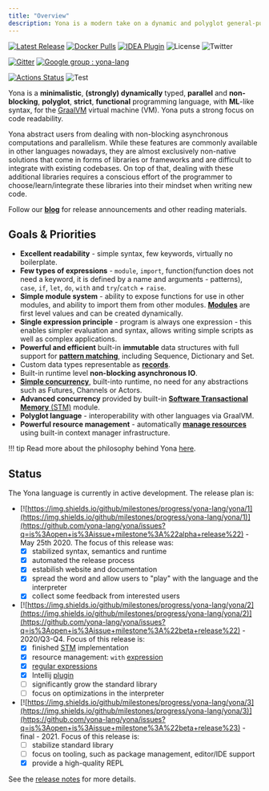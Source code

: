 ```yaml
---
title: "Overview"
description: Yona is a modern take on a dynamic and polyglot general-purpose programming language with advanced functional programming, automatic concurrency, minimalistic ML-like syntax, strict evaluation, for GraalVM polyglot virtual machine (VM).
---
```


[![Latest Release](https://img.shields.io/github/v/release/yona-lang/yona)](https://github.com/yona-lang/yona/releases/latest/)
[![Docker Pulls](https://img.shields.io/docker/pulls/akovari/yona)](https://hub.docker.com/r/akovari/yona)
[![IDEA Plugin](https://img.shields.io/jetbrains/plugin/d/14917-yona-language?label=IDEA%20Plugin)](https://plugins.jetbrains.com/plugin/14917-yona-language)
![License](https://img.shields.io/github/license/yona-lang/yona)
![Twitter](https://img.shields.io/twitter/follow/kovariadam?style=social)

[![Gitter](https://badges.gitter.im/yona/community.svg)](https://gitter.im/yonalang/community?utm_source=badge&utm_medium=badge&utm_campaign=pr-badge)
[![Google group : yona-lang](https://img.shields.io/badge/yona--lang-Google%20group-blue)](https://groups.google.com/forum/#!forum/yona-lang)

[![Actions Status](https://github.com/yona-lang/yona/workflows/Release/badge.svg)](https://github.com/yona-lang/yona/actions)
![Test](https://github.com/yona-lang/yona/workflows/Test/badge.svg)

Yona is a **minimalistic**, **(strongly) dynamically** typed, **parallel** and **non-blocking**, **polyglot**, **strict**, **functional** programming language, with **ML**-like syntax, for the [GraalVM](https://www.graalvm.org/) virtual machine (VM). Yona puts a strong focus on code readability.

Yona abstract users from dealing with non-blocking asynchronous computations and parallelism. While these features are commonly available in other languages nowadays, they are almost exclusively non-native solutions that come in forms of libraries or frameworks and are difficult to integrate with existing codebases. On top of that, dealing with these additional libraries requires a conscious effort of the programmer to choose/learn/integrate these libraries into their mindset when writing new code.

Follow our [**blog**](https://functional.blog) for release announcements and other reading materials.

## Goals & Priorities
- **Excellent readability** - simple syntax, few keywords, virtually no boilerplate.
- **Few types of expressions** - `module`, `import`, function(function does not need a keyword, it is defined by a name and arguments - patterns), `case`, `if`, `let`, `do`, `with` and `try`/`catch` + `raise`.
- **Simple module system** - ability to expose functions for use in other modules, and ability to import them from other modules. [**Modules**](syntax.md#module-expression) are first level values and can be created dynamically.
- **Single expression principle** - program is always one expression - this enables simpler evaluation and syntax, allows writing simple scripts as well as complex applications.
- **Powerful and efficient** built-in **immutable** data structures with full support for [**pattern matching**](features/pattern-matching), including Sequence, Dictionary and Set.
- Custom data types representable as [**records**](syntax#records).
- Built-in runtime level **non-blocking asynchronous IO**.
- [**Simple concurrency**](about#execution-model), built-into runtime, no need for any abstractions such as Futures, Channels or Actors.
- **Advanced concurrency** provided by built-in [**Software Transactional Memory** (STM)](stdlib/stm) module.
- **Polyglot language** - interoperability with other languages via GraalVM.
- **Powerful resource management** - automatically [**manage resources**](features/resource-management) using built-in context manager infrastructure.

!!! tip
    Read more about the philosophy behind Yona [here](about.md).

## Status
The Yona language is currently in active development. The release plan is:

* [![https://img.shields.io/github/milestones/progress/yona-lang/yona/1](https://img.shields.io/github/milestones/progress/yona-lang/yona/1)](https://github.com/yona-lang/yona/issues?q=is%3Aopen+is%3Aissue+milestone%3A%22alpha+release%22) - May 25th 2020. The focus of this release was:
    - [x] stabilized syntax, semantics and runtime
    - [x] automated the release process
    - [x] estabilish website and documentation
    - [x] spread the word and allow users to "play" with the language and the interpreter
    - [x] collect some feedback from interested users
* [![https://img.shields.io/github/milestones/progress/yona-lang/yona/2](https://img.shields.io/github/milestones/progress/yona-lang/yona/2)](https://github.com/yona-lang/yona/issues?q=is%3Aopen+is%3Aissue+milestone%3A%22beta+release%22) - 2020/Q3-Q4. Focus of this release is:
    - [x] finished [STM](stdlib/stm) implementation
    - [x] resource management: `with` [expression](features/resource-management)
    - [x] [regular expressions](stdlib/regexp)
    - [x] Intellij [plugin](https://plugins.jetbrains.com/plugin/14536-yona-language)
    - [ ] significantly grow the standard library
    - [ ] focus on optimizations in the interpreter
* [![https://img.shields.io/github/milestones/progress/yona-lang/yona/3](https://img.shields.io/github/milestones/progress/yona-lang/yona/3)](https://github.com/yona-lang/yona/issues?q=is%3Aopen+is%3Aissue+milestone%3A%22beta+release%23) - final - 2021. Focus of this release is:
    - [ ] stabilize standard library
    - [ ] focus on tooling, such as package management, editor/IDE support
    - [x] provide a high-quality REPL

See the [release notes](getting_started/release-notes.md) for more details.
